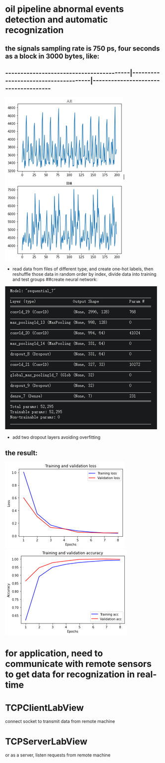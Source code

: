 # oil pipeline abnormal events detection and automatic recognization
  ## the signals sampling rate is 750 ps, four seconds as a block in 3000 bytes, like:
## -----------------------------------------|-------------------------------------|-------------------------------------
![GitHub Logo](https://github.com/choybeen/deeplearn/blob/main/fibersignal/imgs/sig1.png?raw=true)|![GitHub Logo](https://github.com/choybeen/deeplearn/blob/main/fibersignal/imgs/sig3.png?raw=true)
* read data from files of different type, and create one-hot labels, then reshuffle those data in random order by index, divide data into training and test groups 
##create neural network:

![GitHub Logo](https://github.com/choybeen/deeplearn/blob/main/fibersignal/imgs/Capture.JPG?raw=true)
* add two dropout layers avoiding overfitting 

## the result:
![GitHub Logo](https://github.com/choybeen/deeplearn/blob/main/fibersignal/imgs/download.png?raw=true)
![GitHub Logo](https://github.com/choybeen/deeplearn/blob/main/fibersignal/imgs/download%20(1).png?raw=true)

# for application, need to communicate with remote sensors to get data for recognization in real-time
# TCPClientLabView
   connect socket to transmit data from remote machine
# TCPServerLabView
   or as a server, listen requests from remote machine
